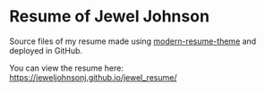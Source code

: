 # Resume of Jewel Johnson
Source files of my resume made using [modern-resume-theme](https://github.com/sproogen/modern-resume-theme) and deployed in GitHub. 

You can view the resume here: https://jeweljohnsonj.github.io/jewel_resume/
